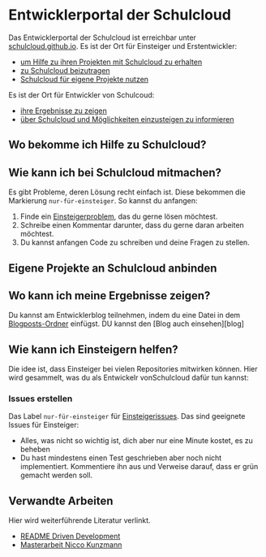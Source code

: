 Entwicklerportal der Schulcloud
===============================

Das Entwicklerportal der Schulcloud ist erreichbar unter [schulcloud.github.io][portal].
Es ist der Ort für Einsteiger und Erstentwickler:

- [um Hilfe zu ihren Projekten mit Schulcloud zu erhalten][hilfe]
- [zu Schulcloud beizutragen][mitmachen]
- [Schulcloud für eigene Projekte nutzen][anbinden]

Es ist der Ort für Entwickler von Schulcoud:

- [ihre Ergebnisse zu zeigen][bloggen]
- [über Schulcloud und Möglichkeiten einzusteigen zu informieren][helfen]

Wo bekomme ich Hilfe zu Schulcloud?
-----------------------------------
[hilfe]: #wo-bekomme-ich-hilfe-zu-schulcloud

Wie kann ich bei Schulcloud mitmachen?
--------------------------------------
[mitmachen]: #wie-kann-ich-bei-schulcloud-mitmachen

Es gibt Probleme, deren Lösung recht einfach ist.
Diese bekommen die Markierung `nur-für-einsteiger`.
So kannst du anfangen:

1. Finde ein [Einsteigerproblem][einsteigerissues], das du gerne lösen möchtest.
2. Schreibe einen Kommentar darunter, dass du gerne daran arbeiten möchtest.
3. Du kannst anfangen Code zu schreiben und deine Fragen zu stellen.

Eigene Projekte an Schulcloud anbinden
--------------------------------------
[anbinden]: #eigene-projekte-an-schulcloud-anbinden

Wo kann ich meine Ergebnisse zeigen?
------------------------------------
[bloggen]: #wo-kann-ich-meine-ergebnisse-zeigen

Du kannst am Entwicklerblog teilnehmen, indem du eine Datei in dem
[Blogposts-Ordner][blog-posts] einfügst.
DU kannst den [Blog auch einsehen][blog]

Wie kann ich Einsteigern helfen?
--------------------------------
[helfen]: #wie-kann-ich-einsteigern-helfen

Die idee ist, dass Einsteiger bei vielen Repositories mitwirken können.
Hier wird gesammelt, was du als Entwickelr vonSchulcloud dafür tun kannst:

### Issues erstellen

Das Label `nur-für-einsteiger` für [Einsteigerissues][einsteigerissues].
Das sind geeignete Issues für Einsteiger:

- Alles, was nicht so wichtig ist, dich aber nur eine Minute kostet, es zu beheben
- Du hast mindestens einen Test geschrieben aber noch nicht implementiert. Kommentiere ihn aus und Verweise darauf, dass er grün gemacht werden soll.


Verwandte Arbeiten
------------------

Hier wird weiterführende Literatur verlinkt.

- [README Driven Development][rdd]
- [Masterarbeit Nicco Kunzmann][masterarbeitniccokunzmann]


[portal]: https://schulcloud.github.io
[rdd]: http://tom.preston-werner.com/2010/08/23/readme-driven-development.html
[masterarbeitniccokunzmann]: https://gitlab.quelltext.eu/niccokunzmann/masterarbeit/
[einsteigerissues]: https://github.com/search?utf8=%E2%9C%93&q=label%3Anur-f%C3%BCr-einsteiger+is%3Aopen&type=Issues&ref=searchresults
[blog-posts]: https://github.com/schul-cloud/schul-cloud.github.io/blob/master/dev/_posts
[posts]: dev